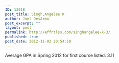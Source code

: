 ```yaml
---
ID: 13018
post_title: Singh,Angelee K
author: Joel DesArmo
post_excerpt: ""
layout: post
permalink: http://effrtlss.com/singhangelee-k-3/
published: true
post_date: 2012-11-02 20:54:10
---
```

<p>Average GPA in Spring 2012 for first course listed: 3.11</p>